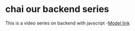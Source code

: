 # chai our backend series

This is a video series on backend with javscript
-[Model link](https://app.eraser.io/workspace/YtPqZ1VogxGy1jzIDKzj?origin=share)